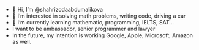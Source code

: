 - 👋 Hi, I’m @shahrizodaabdumalikova
- 👀 I’m interested in solving math problems, writing code, driving a car
- 🌱 I’m currently learning mathematic, programming, IELTS, SAT...
-    I want to be ambassador, senior programmer and lawyer
-    In the future, my intention is working Google, Apple, Microsoft, Amazon as well.
    
<!---
shahrizodaabdumalikova/shahrizodaabdumalikova is a ✨ special ✨ repository because its `README.md` (this file) appears on your GitHub profile.
You can click the Preview link to take a look at your changes.
--->
